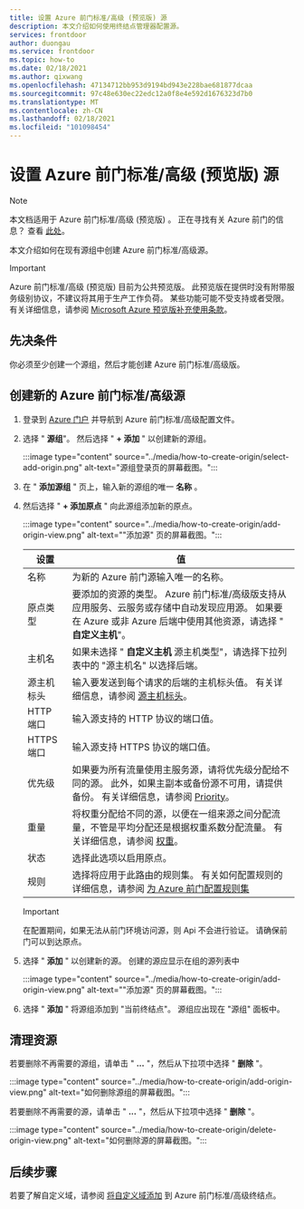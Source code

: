 ```yaml
---
title: 设置 Azure 前门标准/高级 (预览版) 源
description: 本文介绍如何使用终结点管理器配置源。
services: frontdoor
author: duongau
ms.service: frontdoor
ms.topic: how-to
ms.date: 02/18/2021
ms.author: qixwang
ms.openlocfilehash: 47134712bb953d9194bd943e228bae681877dcaa
ms.sourcegitcommit: 97c48e630ec22edc12a0f8e4e592d1676323d7b0
ms.translationtype: MT
ms.contentlocale: zh-CN
ms.lasthandoff: 02/18/2021
ms.locfileid: "101098454"
---
```

# <a name="set-up-an-azure-front-door-standardpremium-preview-origin"></a>设置 Azure 前门标准/高级 (预览版) 源

> [!Note]
> 本文档适用于 Azure 前门标准/高级 (预览版) 。 正在寻找有关 Azure 前门的信息？ 查看 [此处](../front-door-overview.md)。

本文介绍如何在现有源组中创建 Azure 前门标准/高级源。 

> [!IMPORTANT]
> Azure 前门标准/高级 (预览版) 目前为公共预览版。
> 此预览版在提供时没有附带服务级别协议，不建议将其用于生产工作负荷。 某些功能可能不受支持或者受限。
> 有关详细信息，请参阅 [Microsoft Azure 预览版补充使用条款](https://azure.microsoft.com/support/legal/preview-supplemental-terms/)。

## <a name="prerequisites"></a>先决条件

你必须至少创建一个源组，然后才能创建 Azure 前门标准/高级版。

## <a name="create-a-new-azure-front-door-standardpremium-origin"></a>创建新的 Azure 前门标准/高级源

1. 登录到 [Azure 门户](https://portal.azure.com) 并导航到 Azure 前门标准/高级配置文件。

1. 选择 " **源组**"。 然后选择 " **+ 添加** " 以创建新的源组。
   
    :::image type="content" source="../media/how-to-create-origin/select-add-origin.png" alt-text="源组登录页的屏幕截图。":::

1. 在 " **添加源组** " 页上，输入新的源组的唯一 **名称** 。

1. 然后选择 " **+ 添加原点** " 向此源组添加新的原点。 

    :::image type="content" source="../media/how-to-create-origin/add-origin-view.png" alt-text="&quot;添加源&quot; 页的屏幕截图。":::
  
    | 设置 | 值 |
    | --- | --- |
    | 名称 | 为新的 Azure 前门源输入唯一的名称。 |   
    | 原点类型 | 要添加的资源的类型。 Azure 前门标准/高级版支持从应用服务、云服务或存储中自动发现应用源。 如果要在 Azure 或非 Azure 后端中使用其他资源，请选择 " **自定义主机**"。 |
    | 主机名  | 如果未选择 " **自定义主机** 源主机类型"，请选择下拉列表中的 "源主机名" 以选择后端。 |
    | 源主机标头 | 输入要发送到每个请求的后端的主机标头值。 有关详细信息，请参阅 [源主机标头](concept-origin.md#hostheader)。 |
    | HTTP 端口 | 输入源支持的 HTTP 协议的端口值。 |
    | HTTPS 端口 | 输入源支持 HTTPS 协议的端口值。 |
    | 优先级 | 如果要为所有流量使用主服务源，请将优先级分配给不同的源。 此外，如果主副本或备份源不可用，请提供备份。 有关详细信息，请参阅 [Priority](concept-origin.md#priority)。 |
    | 重量 | 将权重分配给不同的源，以便在一组来源之间分配流量，不管是平均分配还是根据权重系数分配流量。 有关详细信息，请参阅 [权重](concept-origin.md#weighted)。 |
    | 状态 | 选择此选项以启用原点。 |
    | 规则 | 选择将应用于此路由的规则集。 有关如何配置规则的详细信息，请参阅 [为 Azure 前门配置规则集](how-to-configure-rule-set.md) | 

    > [!IMPORTANT]
    > 在配置期间，如果无法从前门环境访问源，则 Api 不会进行验证。 请确保前门可以到达原点。

1. 选择 " **添加** " 以创建新的源。 创建的源应显示在组的源列表中
  
    :::image type="content" source="../media/how-to-create-origin/add-origin-view.png" alt-text="&quot;添加源&quot; 页的屏幕截图。":::

1. 选择 " **添加** " 将源组添加到 "当前终结点"。 源组应出现在 "源组" 面板中。

## <a name="clean-up-resources"></a>清理资源
若要删除不再需要的源组，请单击 " **...** "，然后从下拉项中选择 " **删除** "。

:::image type="content" source="../media/how-to-create-origin/add-origin-view.png" alt-text="如何删除源组的屏幕截图。":::

若要删除不再需要的源，请单击 " **...** "，然后从下拉项中选择 " **删除** "。 

:::image type="content" source="../media/how-to-create-origin/delete-origin-view.png" alt-text="如何删除源的屏幕截图。":::

## <a name="next-steps"></a>后续步骤

若要了解自定义域，请参阅 [将自定义域添加](how-to-add-custom-domain.md) 到 Azure 前门标准/高级终结点。
